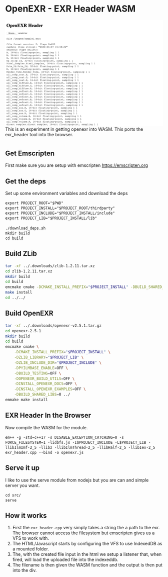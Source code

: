 # OpenEXR - EXR Header WASM
![alt text](docs/mainImage.png)
This is an experiment in getting openexr into WASM. This ports the exr_header tool into the browser.
#

## Get Emscripten
First make sure you are setup with emscripten
https://emscripten.org

## Get the deps
Set up some environment variables and download the deps
```
export PROJECT_ROOT="$PWD"
export PROJECT_INSTALL="$PROJECT_ROOT/thirdparty"
export PROJECT_INCLUDE="$PROJECT_INSTALL/include"
export PROJECT_LIB="$PROJECT_INSTALL/lib"

./download_deps.sh
mkdir build
cd build
```

## Build ZLib
``` bash
tar -xf ../.downloads/zlib-1.2.11.tar.xz
cd zlib-1.2.11.tar.xz
mkdir build
cd build
emcmake cmake -DCMAKE_INSTALL_PREFIX="$PROJECT_INSTALL" -DBUILD_SHARED_LIBS=OFF ../
make install
cd ../../
```
## Build OpenEXR
``` bash
tar -xf ../.downloads/openexr-v2.5.1.tar.gz
cd openexr-2.5.1
mkdir build
cd build
emcmake cmake \
    -DCMAKE_INSTALL_PREFIX="$PROJECT_INSTALL" \
    -DZLIB_LIBRARY="$PROJECT_LIB" \
    -DZLIB_INCLUDE_DIR="$PROJECT_INCLUDE" \
    -DPYILMBASE_ENABLE=OFF \
    -DBUILD_TESTING=OFF \
    -DOPENEXR_BUILD_UTILS=OFF \
    -DINSTALL_OPENEXR_DOCS=OFF \
    -DINSTALL_OPENEXR_EXAMPLES=OFF \
    -DBUILD_SHARED_LIBS=0 ../
emmake make install
```

## EXR Header In the Browser
Now compile the WASM for the module.
```
em++ -g -std=c++17 -s DISABLE_EXCEPTION_CATCHING=0 -s FORCE_FILESYSTEM=1 -lidbfs.js -I$PROJECT_INCLUDE -L$PROJECT_LIB -llibIlmImf-2_5 -llibz -llibIlmThread-2_5 -llibHalf-2_5 -llibIex-2_5 exr_header.cpp --bind -o openexr.js
```

## Serve it up
I like to use the serve module from nodejs but you are can and simple server you want.
```
cd src/
serve
```

## How it works
1. First the `exr_header.cpp` very simply takes a string the a path to the exr. The browser cannot access the filesystem but emscripten gives us a VFS to work with.
2. The HTML/Javascript starts by configuring the VFS to use IndexedDB as a mounted folder.
2. The, with the created file input in the html we setup a listener that, when fired, will load the uploaded file into the indexeddb.
3. The filename is then given the WASM function and the output is then put into the div.
